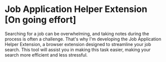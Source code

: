 # Job Application Helper Extension [On going effort]

Searching for a job can be overwhelming, and taking notes during the process is often a challenge. That's why I'm developing the Job Application Helper Extension, a browser extension designed to streamline your job search. This tool will assist you in making this task easier, making your search more efficient and less stressful.